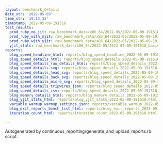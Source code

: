 ```yaml
---
layout: benchmark_details
date_str: '2022-05-09'
time_str: '19:15:18'
timestamp: 2022-05-09-191518
test_results:
  prod_ruby_no_jit: raw_benchmark_data/x86_64/2022-05/2022-05-09-191518_basic_benchmark_prod_ruby_no_jit.json
  prod_ruby_with_mjit: raw_benchmark_data/x86_64/2022-05/2022-05-09-191518_basic_benchmark_prod_ruby_with_mjit.json
  prod_ruby_with_yjit: raw_benchmark_data/x86_64/2022-05/2022-05-09-191518_basic_benchmark_prod_ruby_with_yjit.json
  yjit_stats: raw_benchmark_data/x86_64/2022-05/2022-05-09-191518_basic_benchmark_yjit_stats.json
reports:
  blog_speed_headline_html: reports/blog_speed_headline_2022-05-09-191518.html
  blog_speed_details_html: reports/blog_speed_details_2022-05-09-191518.html
  blog_speed_details_raw_details_html: reports/blog_speed_details_2022-05-09-191518.raw_details.html
  blog_speed_details_svg: reports/blog_speed_details_2022-05-09-191518.svg
  blog_speed_details_head_svg: reports/blog_speed_details_2022-05-09-191518.head.svg
  blog_speed_details_back_svg: reports/blog_speed_details_2022-05-09-191518.back.svg
  blog_speed_details_micro_svg: reports/blog_speed_details_2022-05-09-191518.micro.svg
  blog_speed_details_tripwires_json: reports/blog_speed_details_2022-05-09-191518.tripwires.json
  blog_speed_details_csv: reports/blog_speed_details_2022-05-09-191518.csv
  blog_memory_details_html: reports/blog_memory_details_2022-05-09-191518.html
  blog_yjit_stats_html: reports/blog_yjit_stats_2022-05-09-191518.html
  variable_warmup_warmup_settings_json: reports/variable_warmup_2022-05-09-191518.warmup_settings.json
  blog_exit_reports_bench_list_html: reports/blog_exit_reports_2022-05-09-191518.bench_list.html
  iteration_count_html: reports/iteration_count_2022-05-09-191518.html

---
```

Autogenerated by continuous_reporting/generate_and_upload_reports.rb script.
